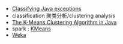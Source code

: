 

- [Classifying Java exceptions](https://datascience.stackexchange.com/questions/945/classifying-java-exceptions)
- classification
聚类分析/clustering analysis
- [The K-Means Clustering Algorithm in Java](https://www.baeldung.com/java-k-means-clustering-algorithm)
- spark : [KMeans](https://spark.apache.org/docs/3.2.1/api/java/org/apache/spark/mllib/clustering/KMeans.html)
- [Weka](https://www.cs.waikato.ac.nz/ml/weka/)

